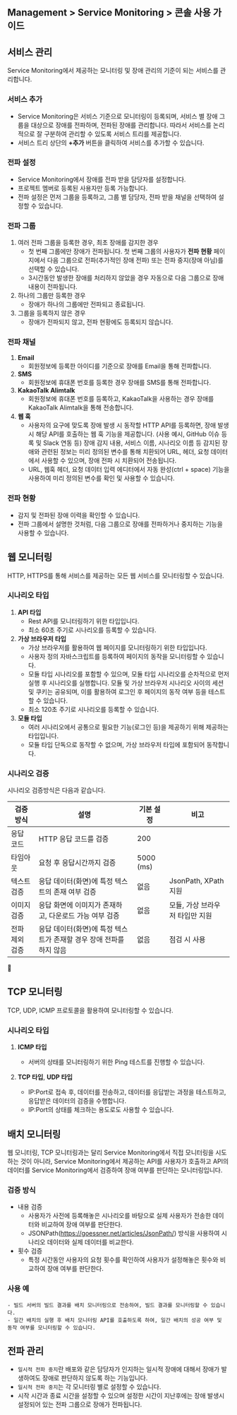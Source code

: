 ## Management > Service Monitoring > 콘솔 사용 가이드

## 서비스 관리

Service Monitoring에서 제공하는 모니터링 및 장애 관리의 기준이 되는 서비스를 관리합니다.

### 서비스 추가
- Service Monitoring은 서비스 기준으로 모니터링이 등록되며, 서비스 별 장애 그룹을 대상으로 장애를 전파하며, 전파된 장애를 관리합니다. 따라서 서비스를 논리적으로 잘 구분하여 관리할 수 있도록 서비스 트리를 제공합니다. 
- 서비스 트리 상단의 **+추가** 버튼을 클릭하여 서비스를 추가할 수 있습니다.

### 전파 설정
- Service Monitoring에서 장애를 전파 받을 담당자를 설정합니다. 
- 프로젝트 멤버로 등록된 사용자만 등록 가능합니다.
- 전파 설정은 먼저 그룹을 등록하고, 그룹 별 담당자, 전파 받을 채널을 선택하여 설정할 수 있습니다.

### 전파 그룹
1. 여러 전파 그룹을 등록한 경우, 최초 장애를 감지한 경우
   - 첫 번째 그룹에만 장애가 전파됩니다. 첫 번째 그룹의 사용자가 **전파 현황** 페이지에서 다음 그룹으로 전파(추가적인 장애 전파) 또는 전파 중지(장애 아님)를 선택할 수 있습니다.
   - 3시간동안 발생한 장애를 처리하지 않았을 경우 자동으로 다음 그룹으로 장애 내용이 전파됩니다.
2. 하나의 그룹만 등록한 경우
   - 장애가 하나의 그룹에만 전파되고 종료됩니다.
3. 그룹을 등록하지 않은 경우
   - 장애가 전파되지 않고, 전파 현황에도 등록되지 않습니다.
  

### 전파 채널
1. **Email**
   - 회원정보에 등록한 아이디를 기준으로 장애를 Email을 통해 전파합니다.
2. **SMS**
   - 회원정보에 휴대폰 번호를 등록한 경우 장애를 SMS를 통해 전파합니다.
3. **KakaoTalk Alimtalk**
   - 회원정보에 휴대폰 번호를 등록하고, KakaoTalk을 사용하는 경우 장애를 KakaoTalk Alimtalk을 통해 전송합니다.
4. **웹 훅** 
   - 사용자의 요구에 맞도록 장애 발생 시 동작할 HTTP API를 등록하면, 장애 발생 시 해당 API를 호출하는 웹 훅 기능을 제공합니다. (사용 예시, GitHub 이슈 등록 및 Slack 연동 등) 장애 감지 내용, 서비스 이름, 시나리오 이름 등 감지된 장애와 관련된 정보는 미리 정의된 변수를 통해 치환되어 URL, 헤더, 요청 데이터에서 사용할 수 있으며, 장애 전파 시 치환되어 전송됩니다.
   - URL, 웹훅 헤더, 요청 데이터 입력 에디터에서 자동 완성(ctrl + space) 기능을 사용하여 미리 정의된 변수를 확인 및 사용할 수 있습니다.


### 전파 현황
- 감지 및 전파된 장애 이력을 확인할 수 있습니다.
- 전파 그룹에서 설명한 것처럼, 다음 그룹으로 장애를 전파하거나 중지하는 기능을 사용할 수 있습니다.

## 웹 모니터링
HTTP, HTTPS를 통해 서비스를 제공하는 모든 웹 서비스를 모니터링할 수 있습니다.

### 시나리오 타입
1. **API 타입** 
    - Rest API를 모니터링하기 위한 타입입니다.
    - 최소 60초 주기로 시나리오를 등록할 수 있습니다.
2. **가상 브라우저 타입** 
    - 가상 브라우저를 활용하여 웹 페이지를 모니터링하기 위한 타입입니다. 
    - 사용자 정의 자바스크립트를 등록하여 페이지의 동작을 모니터링할 수 있습니다.
    - 모듈 타입 시나리오를 포함할 수 있으며, 모듈 타입 시나리오를 순차적으로 먼저 실행 후 시나리오를 실행합니다. 모듈 및 가상 브라우저 시나리오 사이의 세션 및 쿠키는 공유되며, 이를 활용하여 로그인 후 페이지의 동작 여부 등을 테스트할 수 있습니다.
    - 최소 120초 주기로 시나리오를 등록할 수 있습니다.
3. **모듈 타입** 
    - 여러 시나리오에서 공통으로 필요한 기능(로그인 등)을 제공하기 위해 제공하는 타입입니다. 
    - 모듈 타입 단독으로 동작할 수 없으며, 가상 브라우저 타입에 포함되어 동작합니다.

### 시나리오 검증

시나리오 검증방식은 다음과 같습니다.

| 검증 방식 | 설명 | 기본 설정 | 비고 |
| -- | -- | -- | -- |
| 응답 코드 | HTTP 응답 코드를 검증 | 200 | |
| 타임아웃 | 요청 후 응답시간까지 검증 | 5000 (ms) |
| 텍스트 검증 | 응답 데이터(화면)에 특정 텍스트의 존재 여부 검증 | 없음 | JsonPath, XPath 지원 |
| 이미지 검증 | 응답 화면에 이미지가 존재하고, 다운로드 가능 여부 검증 | 없음 | 모듈, 가상 브라우저 타입만 지원 |
| 전파 제외 검증 | 응답 데이터(화면)에 특정 텍스트가 존재할 경우 장애 전파를 하지 않음 | 없음 | 점검 시 사용 |


## TCP 모니터링

TCP, UDP, ICMP 프로토콜을 활용하여 모니터링할 수 있습니다.

### 시나리오 타입
1. **ICMP 타입**
    - 서버의 상태를 모니터링하기 위한 Ping 테스트를 진행할 수 있습니다.

2. **TCP 타입**, **UDP 타입**
    - IP:Port로 접속 후, 데이터를 전송하고, 데이터를 응답받는 과정을 테스트하고, 응답받은 데이터의 검증을 수행합니다.
    - IP:Port의 상태를 체크하는 용도로도 사용할 수 있습니다.

## 배치 모니터링

웹 모니터링, TCP 모니터링과는 달리 Service Monitoring에서 직접 모니터링을 시도하는 것이 아니라, Service Monitoring에서 제공하는 API를 사용자가 호출하고 API의 데이터를 Service Monitoring에서 검증하여 장애 여부를 판단하는 모니터링입니다.

### 검증 방식
- 내용 검증
  - 사용자가 사전에 등록해놓은 시나리오를 바탕으로 실제 사용자가 전송한 데이터와 비교하여 장애 여부를 판단한다.
  - JSONPath(https://goessner.net/articles/JsonPath/) 방식을 사용하여 시나리오 데이터와 실제 데이터를 비교한다.
- 횟수 검증
  - 특정 시간동안 사용자의 요청 횟수를 확인하여 사용자가 설정해놓은 횟수와 비교하여 장애 여부를 판단한다.

### 사용 예
    - 빌드 서버의 빌드 결과를 배치 모니터링으로 전송하여, 빌드 결과를 모니터링할 수 있습니다.
    - 일간 배치의 실행 후 배치 모니터링 API를 호출하도록 하여, 일간 배치의 성공 여부 및 동작 여부를 모니터링할 수 있습니다.


## 전파 관리
- `일시적 전파 중지`란 배포와 같은 담당자가 인지하는 일시적 장애에 대해서 장애가 발생하여도 장애로 판단하지 않도록 하는 기능입니다.
- `일시적 전파 중지`는 각 모니터링 별로 설정할 수 있습니다.
- 시작 시간과 종료 시간을 설정할 수 있으며 설정한 시간이 지난후에는 장애 발생시 설정되어 있는 전파 그룹으로 장애가 전파됩니다.
